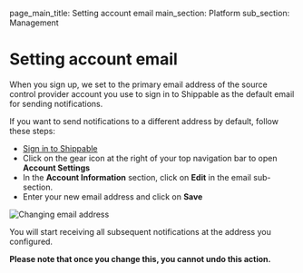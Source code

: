 page_main_title: Setting account email
main_section: Platform
sub_section: Management

# Setting account email

When you sign up, we set to the primary email address of the source control provider account you use to sign in to Shippable as the default email for sending notifications.

If you want to send notifications to a different address by default, follow these steps:

- [Sign in to Shippable](https://app.shippable.com)
- Click on the gear icon at the right of your top navigation bar to open **Account Settings**
- In the **Account Information** section, click on **Edit** in the email sub-section.
- Enter your new email address and click on **Save**

<img src="/images/getting-started/change-email.png" alt="Changing email address">

You will start receiving all subsequent notifications at the address you configured.

**Please note that once you change this, you cannot undo this action.**
